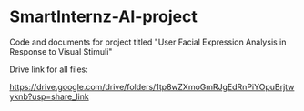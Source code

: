 # SmartInternz-AI-project
Code and documents for project titled "User Facial Expression Analysis in Response to Visual Stimuli"

Drive link for all files:

https://drive.google.com/drive/folders/1tp8wZXmoGmRJgEdRnPiYOpuBrjtwyknb?usp=share_link
